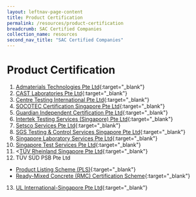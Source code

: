 ```yaml
---
layout: leftnav-page-content
title: Product Certification
permalink: /resources/product-certification
breadcrumb: SAC Certified Companies
collection_name: resources
second_nav_title: "SAC Certified Companies"
---
```

# Product Certification

1. [Admaterials Technologies Pte Ltd](http://www.admaterials.com.sg/service_cert_companies.php){:target="_blank"}
2. [CAST Laboratories Pte Ltd](http://www.castlab.com.sg/our-services/certification-body-for-ready-mixed-concrete/){:target="_blank"}
3. [Centre Testing International Pte Ltd](http://www.cti-cert.com/en/resourceInit.do?id=116){:target="_blank"}
4. [SOCOTEC Certification Singapore Pte Ltd](http://www.socotec-certification-international.sg/certification/product-certification){:target="_blank"}
5. [Guardian Independent Certification Pte Ltd](http://gicg.com.sg/information/client-directory/){:target="_blank"}
6. [Intertek Testing Services (Singapore) Pte Ltd](http://www.intertek.com/directories/){:target="_blank"}
7. [Setsco Services Pte Ltd](http://www.setsco.com/setsco/Info/html/prdtcertification.html){:target="_blank"}
8. [SGS Testing & Control Services Singapore Pte Ltd](http://www.sgs.sg/en/Our-Company/Certified-Clients-and-Products/Certified-Client-Directory.aspx){:target="_blank"}
9. [Singapore Laboratory Services Pte Ltd](http://sls-singapore.sg/certification/){:target="_blank"}
10. [Singapore Test Services Pte Ltd](http://www.test.com.sg/services_certification.aspx?st=Fire%20Safety%20Product&sid=21){:target="_blank"}
11. <[TÜV Rheinland Singapore Pte Ltd](https://www.certipedia.com/?locale=en#product-search){:target="_blank"}
12. TÜV SÜD PSB Pte Ltd
 - [Product Listing Scheme (PLS)](http://www.tuv-sud-psb.sg/sg-en){:target="_blank"}
 - [Ready-Mixed Concrete (RMC) Certification Scheme](http://www.tuv-sud-psb.sg/sg-en/activity/testing-product-certification/ready-mixed-concrete-certification-scheme){:target="_blank"}
13. [UL International-Singapore Pte Ltd](http://database.ul.com/cgi-bin/XYV/template/LISEXT/1FRAME/index.html){:target="_blank"}
